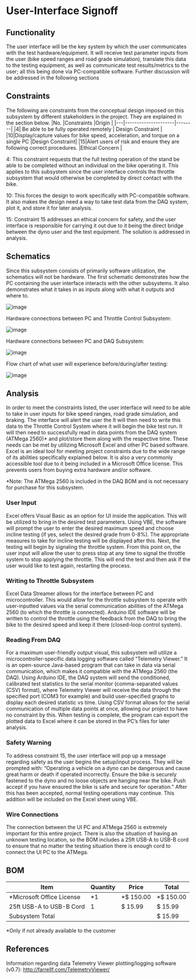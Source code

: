 # User-Interface Signoff

## Functionality

The user interface will be the key system by which the user communicates with the test hardware/equipment. It will receive test parameter inputs from the user (bike speed ranges and road grade simulation), translate this data to the testing equipment, as well as communicate test results/metrics to the user; all this being done via PC-compatible software. Further discussion will be addressed in the following sections

## Constraints

The following are constraints from the conceptual design imposed on this subsystem by different stakeholders in the project. They are explained in the section below.
|No.        |Constraints   |Origin   |
|---|---------------------|--------|
|4|    Be able to be fully operated remotely       | Design Constraint |
|10|Display/capture values for bike speed, acceleration, and torque on a single PC        |Design Constraint|
|15|Alert users of risk and ensure they are following correct procedures.         |Ethical Concern |

4: This constraint requests that the full testing operation of the stand be able to be completed without an individual on the bike operating it. This applies to this subsystem since the user interface controls the throttle subsystem that would otherwise be completed by direct contact with the bike.

10: This forces the design to work specifically with PC-compatible software. It also makes the design need a way to take test data from the DAQ system, plot it, and store it for later analysis. 

15: Constraint 15 addresses an ethical concern for safety, and the user interface is responsible for carrying it out due to it being the direct bridge between the dyno user and the test equipment. The solution is addressed in analysis.

## Schematics

Since this subsystem consists of primarily software utilization, the schematics will not be hardware. The first schematic demonstrates how the PC containing the user interface interacts with the other subsystems. It also demonstrates what it takes in as inputs along with what it outputs and where to.

![image](https://github.com/Dylan2432/Capstone1_Team3_EV-Motorcycle-Chassis-Dynamometer/assets/100161665/7ab706ac-cbc5-4bda-bbcd-dfdb96a64ccd)

Hardware connections between PC and Throttle Control Subsystem:

![image](https://github.com/Dylan2432/Capstone1_Team3_EV-Motorcycle-Chassis-Dynamometer/assets/100161665/d88abf95-29e3-4b61-967f-e06983edc533)

Hardware connections between PC and DAQ Subsystem:

![image](https://github.com/Dylan2432/Capstone1_Team3_EV-Motorcycle-Chassis-Dynamometer/assets/100161665/4e3b9725-b700-4411-8be2-336eed7b42cc)


Flow chart of what user will experience before/during/after testing:

![image](https://github.com/Dylan2432/Capstone1_Team3_EV-Motorcycle-Chassis-Dynamometer/assets/100161665/f9a29173-79e3-458f-b486-cd5b56bdfbcc)

## Analysis

In order to meet the constraints listed, the user interface will need to be able to take in user inputs for bike speed ranges, road grade simulation, and braking. The interface will alert the user the   It will then need to write this data to the Throttle Control System where it will begin the bike test run. It will then need to successfully read in data points from the DAQ system (ATMega 2560)* and plot/store them along with the respective time. These needs can be met by utilizing Microsoft Excel and other PC based software. Excel is an ideal tool for meeting project constraints due to the wide range of its abilities specifically explained below. It is also a very commonly accessible tool due to it being included in a Microsoft Office license. This prevents users from buying extra hardware and/or software.

*Note: The ATMega 2560 is included in the DAQ BOM and is not necessary for purchase for this subsystem.
 

### User Input

Excel offers Visual Basic as an option for UI inside the application. This will be utilized to bring in the desired test parameters. Using VBE, the software will prompt the user to enter the desired maximum speed and choose incline testing (if yes, select the desired grade from 0-8%). The appropriate measures to take for incline testing will be displayed after this. Next, the testing will begin by signaling the throttle system. From this point on, the user input will allow the user to press stop at any time to signal the throttle system to stop applying the throttle. This will end the test and then ask if the user would like to test again, restarting the process. 

### Writing to Throttle Subsystem

Excel Data Streamer allows for the interface between PC and microcontroller. This would allow for the throttle subsystem to operate with user-inputted values via the serial communication abilities of the ATMega 2560 (to which the throttle is connected). Arduino IDE software will be written to control the throttle using the feedback from the DAQ to bring the bike to the desired speed and keep it there (closed-loop control system). 

### Reading From DAQ
	
For a maximum user-friendly output visual, this subsystem will utilize a microcontroller-specific data logging software called “Telemetry Viewer.” It is an open-source Java-based program that can take in data via serial communication, which makes it compatible with the ATMega 2560 (the DAQ). Using Arduino IDE, the DAQ system will send the conditioned, calibrated test statistics to the serial monitor (comma-separated values (CSV) format), where Telemetry Viewer will receive the data through the specified port (COM3 for example) and build user-specified graphs to display each desired statistic vs time. Using CSV format allows for the serial communication of multiple data points at once, allowing our project to have no constraint by this. When testing is complete, the program can export the plotted data to Excel where it can be stored in the PC’s files for later analysis.

### Safety Warning

To address constraint 15, the user interface will pop up a message regarding safety as the user begins the setup/input process. They will be prompted with: “Operating a vehicle on a dyno can be dangerous and cause great harm or death if operated incorrectly. Ensure the bike is securely fastened to the dyno and no loose objects are hanging near the bike. Push accept if you have ensured the bike is safe and secure for operation." After this has been accepted, normal testing operations may continue. This addition will be included on the Excel sheet using VBE. 

### Wire Connections

The connection between the UI PC and ATMega 2560 is extremely important for this entire project. There is also the situation of having an unknown testing location, so the BOM includes a 25ft USB-A to USB-B cord to ensure that no matter the testing situation there is enough cord to connect the UI PC to the ATMega.

## BOM

|Item        |Quantity   |Price   |Total   |
|------------|-----------|--------|--------|
|*Microsoft Office License|*1          |*$ 150.00 |*$ 150.00|
|25ft USB-A to USB-B Cord |1         |$ 15.99 |$ 15.99|
|Subsystem Total |||$ 15.99|

*Only if not already available to the customer 

## References

Information regarding data Telemetry Viewer plotting/logging software (v0.7):
 http://farrellf.com/TelemetryViewer/

